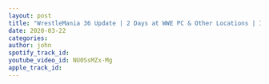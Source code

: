```yaml
---
layout: post
title: "WrestleMania 36 Update | 2 Days at WWE PC & Other Locations | Indy Promotions & WrestleCon"
date: 2020-03-22
categories:
author: john
spotify_track_id: 
youtube_video_id: NU0SsMZx-Mg
apple_track_id: 
---
```

